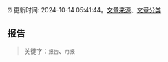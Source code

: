 :alarm_clock: 更新时间: 2024-10-14 05:41:44。[文章来源](/README.md)、[文章分类](/TAGS.md)

## 报告


> 关键字：`报告`、`月报`



